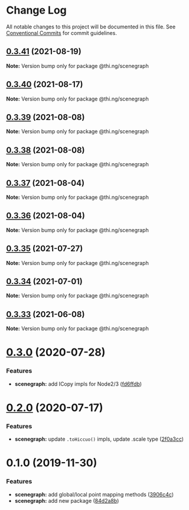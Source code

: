 # Change Log

All notable changes to this project will be documented in this file.
See [Conventional Commits](https://conventionalcommits.org) for commit guidelines.

## [0.3.41](https://github.com/thi-ng/umbrella/compare/@thi.ng/scenegraph@0.3.40...@thi.ng/scenegraph@0.3.41) (2021-08-19)

**Note:** Version bump only for package @thi.ng/scenegraph





## [0.3.40](https://github.com/thi-ng/umbrella/compare/@thi.ng/scenegraph@0.3.39...@thi.ng/scenegraph@0.3.40) (2021-08-17)

**Note:** Version bump only for package @thi.ng/scenegraph





## [0.3.39](https://github.com/thi-ng/umbrella/compare/@thi.ng/scenegraph@0.3.38...@thi.ng/scenegraph@0.3.39) (2021-08-08)

**Note:** Version bump only for package @thi.ng/scenegraph





## [0.3.38](https://github.com/thi-ng/umbrella/compare/@thi.ng/scenegraph@0.3.37...@thi.ng/scenegraph@0.3.38) (2021-08-08)

**Note:** Version bump only for package @thi.ng/scenegraph





## [0.3.37](https://github.com/thi-ng/umbrella/compare/@thi.ng/scenegraph@0.3.36...@thi.ng/scenegraph@0.3.37) (2021-08-04)

**Note:** Version bump only for package @thi.ng/scenegraph





## [0.3.36](https://github.com/thi-ng/umbrella/compare/@thi.ng/scenegraph@0.3.35...@thi.ng/scenegraph@0.3.36) (2021-08-04)

**Note:** Version bump only for package @thi.ng/scenegraph





## [0.3.35](https://github.com/thi-ng/umbrella/compare/@thi.ng/scenegraph@0.3.34...@thi.ng/scenegraph@0.3.35) (2021-07-27)

**Note:** Version bump only for package @thi.ng/scenegraph





## [0.3.34](https://github.com/thi-ng/umbrella/compare/@thi.ng/scenegraph@0.3.33...@thi.ng/scenegraph@0.3.34) (2021-07-01)

**Note:** Version bump only for package @thi.ng/scenegraph





## [0.3.33](https://github.com/thi-ng/umbrella/compare/@thi.ng/scenegraph@0.3.32...@thi.ng/scenegraph@0.3.33) (2021-06-08)

**Note:** Version bump only for package @thi.ng/scenegraph





# [0.3.0](https://github.com/thi-ng/umbrella/compare/@thi.ng/scenegraph@0.2.1...@thi.ng/scenegraph@0.3.0) (2020-07-28)


### Features

* **scenegraph:** add ICopy impls for Node2/3 ([fd6ffdb](https://github.com/thi-ng/umbrella/commit/fd6ffdb531886e53711de77c2df00c447ea65448))





# [0.2.0](https://github.com/thi-ng/umbrella/compare/@thi.ng/scenegraph@0.1.27...@thi.ng/scenegraph@0.2.0) (2020-07-17)


### Features

* **scenegraph:** update `.toHiccuo()` impls, update .scale type ([2f0a3cc](https://github.com/thi-ng/umbrella/commit/2f0a3cc6286bf8492c74c4497f13fe300980c353))





# 0.1.0 (2019-11-30)

### Features

* **scenegraph:** add global/local point mapping methods ([3906c4c](https://github.com/thi-ng/umbrella/commit/3906c4c68c541aa84bc407235c3fe3fdf3e2debe))
* **scenegraph:** add new package ([84d2a8b](https://github.com/thi-ng/umbrella/commit/84d2a8b96aeb7e8dd119be4fbc0c8c8277dc1990))
